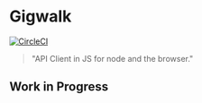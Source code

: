 Gigwalk 
=======

[![CircleCI](https://circleci.com/gh/gigwalk-corp/gigwalk-node.svg?style=svg)](https://circleci.com/gh/gigwalk-corp/gigwalk-node)

> "API Client in JS for node and the browser."


## Work in Progress
